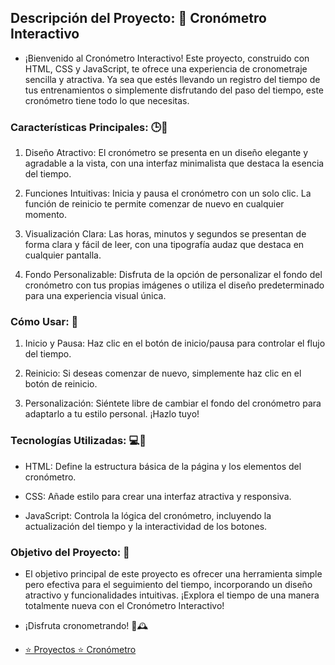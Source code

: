 ## Descripción del Proyecto: 🚀 Cronómetro Interactivo

* ¡Bienvenido al Cronómetro Interactivo! Este proyecto, construido con HTML, CSS y JavaScript, te ofrece una experiencia de cronometraje sencilla y atractiva. Ya sea que estés llevando un registro del tiempo de tus entrenamientos o simplemente disfrutando del paso del tiempo, este cronómetro tiene todo lo que necesitas.

### Características Principales: 🕒🎨

1. Diseño Atractivo: El cronómetro se presenta en un diseño elegante y agradable a la vista, con una interfaz minimalista que destaca la esencia del tiempo.

2. Funciones Intuitivas: Inicia y pausa el cronómetro con un solo clic. La función de reinicio te permite comenzar de nuevo en cualquier momento.

3. Visualización Clara: Las horas, minutos y segundos se presentan de forma clara y fácil de leer, con una tipografía audaz que destaca en cualquier pantalla.

4. Fondo Personalizable: Disfruta de la opción de personalizar el fondo del cronómetro con tus propias imágenes o utiliza el diseño predeterminado para una experiencia visual única.

### Cómo Usar: 🚀

1. Inicio y Pausa: Haz clic en el botón de inicio/pausa para controlar el flujo del tiempo.

2. Reinicio: Si deseas comenzar de nuevo, simplemente haz clic en el botón de reinicio.

3. Personalización: Siéntete libre de cambiar el fondo del cronómetro para adaptarlo a tu estilo personal. ¡Hazlo tuyo!

### Tecnologías Utilizadas: 💻🎨

- HTML: Define la estructura básica de la página y los elementos del cronómetro.
  
- CSS: Añade estilo para crear una interfaz atractiva y responsiva.

- JavaScript: Controla la lógica del cronómetro, incluyendo la actualización del tiempo y la interactividad de los botones.

### Objetivo del Proyecto: 🎯

* El objetivo principal de este proyecto es ofrecer una herramienta simple pero efectiva para el seguimiento del tiempo, incorporando un diseño atractivo y funcionalidades intuitivas. ¡Explora el tiempo de una manera totalmente nueva con el Cronómetro Interactivo!

* ¡Disfruta cronometrando! 🌟🕰️

* <a href = "https://www.youtube.com/watch?v=koiPxFFiqJ4&t=14216s">⭐️ Proyectos ⭐️ Cronómetro</a>